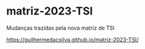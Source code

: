 # matriz-2023-TSI
 Mudanças trazidas pela nova matriz de TSI

https://guilhermedacsilva.github.io/matriz-2023-TSI/
